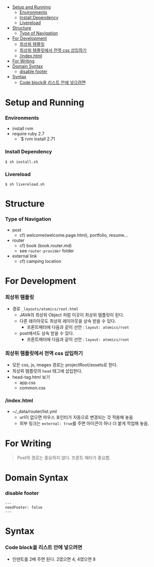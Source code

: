 - [Setup and Running](#setup-and-running)
    - [Environments](#environments)
    - [Install Dependency](#install-dependency)
    - [Livereload](#livereload)
- [Structure](#structure)
    - [Type of Navigation](#type-of-navigation)
- [For Development](#for-development)
    - [최상위 템플릿](#최상위-템플릿)
    - [최상위 템플릿에서 전역 css 삽입하기](#최상위-템플릿에서-전역-css-삽입하기)
    - [/index.html](#indexhtml)
- [For Writing](#for-writing)
- [Domain Syntax](#domain-syntax)
    - [disable footer](#disable-footer)
- [Syntax](#syntax)
    - [Code block을 리스트 안에 넣으려면](#code-block을-리스트-안에-넣으려면)

# Setup and Running

### Environments

- install rvm
- require ruby 2.7
  - `$ rvm install 2.71

### Install Dependency

```
$ sh install.sh
```

### Livereload

```
$ sh livereload.sh
```

# Structure

### Type of Navigation

- post
  - cf) welcome(welcome.page.html), portfolio, resume...
- router
  - cf) book (book.router.md)
  - see `router-provider` folder
- external link
  - cf) camping location

# For Development

### 최상위 템플릿

- 경로 `_layouts/atomics/root.html`
  - JAVA의 최상위 Object 처럼 이곳이 최상위 템플릿이 된다.
  - 다른 레이아웃도 최상위 레이아웃을 상속 받을 수 있다.
    - 프론트매터에 다음과 같이 선언 : `layout: atomics/root`
  - post에서도 상속 받을 수 있다.
    - 프론트매터에 다음과 같이 선언 : `layout: atomics/root`

### 최상위 템플릿에서 전역 css 삽입하기

- 모든 css, js, images 경로는 projectRoot/assets로 한다.
- 최상위 템플릿의 `head` 태그에 삽입한다.
- head-tag.html 보기
  - app.css
  - common.css

### /index.html

- ~/\_data/router/list.yml
  - url이 없으면 마우스 포인터가 자동으로 변경되는 것 적용해 놓음
  - 외부 링크는 `external: true`를 주면 아이콘이 하나 더 붙게 작업해 놓음.

# For Writing

> Post의 경로는 중요하지 않다. 프론트 매터가 중요함.

# Domain Syntax

### disable footer

```
---
needFooter: false
---
```

# Syntax

### Code block을 리스트 안에 넣으려면

- 인덴트를 2배 주면 된다. 2였으면 4, 4였으면 8

